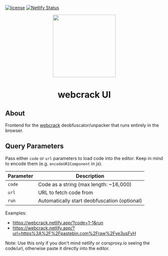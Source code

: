 [![license](https://img.shields.io/github/license/j4k0xb/webcrack)](https://github.com/j4k0xb/webcrack/blob/master/LICENSE)
[![Netlify Status](https://api.netlify.com/api/v1/badges/ba64bf80-7053-4ed8-a282-d3762742c0dd/deploy-status)](https://app.netlify.com/sites/webcrack/deploys)

<p align="center">
  <img src="https://user-images.githubusercontent.com/55899582/231488871-e83fb827-1b25-4ec9-a326-b14244677e87.png" width="200">
</p>

<h1 align="center">webcrack UI</h1>

## About

Frontend for the [webcrack](https://github.com/j4k0xb/webcrack) deobfuscator/unpacker that runs entirely in the browser.

## Query Parameters

Pass either `code` or `url` parameters to load code into the editor.
Keep in mind to encode them (e.g. `encodeURIComponent` in js).

| Parameter | Description                                  |
| --------- | -------------------------------------------- |
| `code`    | Code as a string (max length: ~16,000)       |
| `url`     | URL to fetch code from                       |
| `run`     | Automatically start deobfuscation (optional) |

Examples:

- <https://webcrack.netlify.app/?code=1-1&run>
- <https://webcrack.netlify.app/?url=https%3A%2F%2Fpastebin.com%2Fraw%2Fye3usFvH>

Note: Use this only if you don't mind netlify or corsproxy.io seeing the code/url, otherwise paste it directly into the editor.
